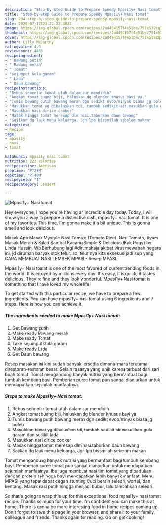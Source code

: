 ```yaml
---
description: "Step-by-Step Guide to Prepare Speedy Mpasi1y+ Nasi tomat"
title: "Step-by-Step Guide to Prepare Speedy Mpasi1y+ Nasi tomat"
slug: 204-step-by-step-guide-to-prepare-speedy-mpasi1y-nasi-tomat
date: 2020-07-17T23:22:22.303Z
image: https://img-global.cpcdn.com/recipes/2ad494157f4e51be/751x532cq70/mpasi1y-nasi-tomat-foto-resep-utama.jpg
thumbnail: https://img-global.cpcdn.com/recipes/2ad494157f4e51be/751x532cq70/mpasi1y-nasi-tomat-foto-resep-utama.jpg
cover: https://img-global.cpcdn.com/recipes/2ad494157f4e51be/751x532cq70/mpasi1y-nasi-tomat-foto-resep-utama.jpg
author: Lilly McCarthy
ratingvalue: 4.9
reviewcount: 4483
recipeingredient:
- " Bawang putih"
- " Bawang merah"
- " Tomat"
- "sejumput Gula garam"
- " Lada"
- " Daun bawang"
recipeinstructions:
- "Rebus sebentar tomat utuh dalam aur mendidih"
- "Angkat tomat buang biji, haluskan dg blender khusus bayi ya."
- "Tumis bawang putih bawang merah dgn sedikt evoo/minyak biasa jg boleh"
- "Masukkan tomat yg dihaluskan tdi, tambah sedikit air.masukkan gula garam dan sedikit lada"
- "Masukkan nasi dirice cooker"
- "Masak hingga tomat meresap dlm nasi.taburkan daun bawang"
- "Sajikan dg lauk menu keluarga. Jgn lpa bissmilah sebelom makan"
categories:
- Recipe
tags:
- mpasi1y
- nasi
- tomat

katakunci: mpasi1y nasi tomat 
nutrition: 223 calories
recipecuisine: American
preptime: "PT27M"
cooktime: "PT48M"
recipeyield: "1"
recipecategory: Dessert

---
```



![Mpasi1y+ Nasi tomat](https://img-global.cpcdn.com/recipes/2ad494157f4e51be/751x532cq70/mpasi1y-nasi-tomat-foto-resep-utama.jpg)

Hey everyone, I hope you're having an incredible day today. Today, I will show you a way to prepare a distinctive dish, mpasi1y+ nasi tomat. It is one of my favorites. This time, I'm gonna make it a bit unique. This is gonna smell and look delicious.

Masak Apa Masak Mystyle Nasi Tomato (Tomato Rice). Nasi Tomato, Ayam Masak Merah &amp; Salad Sambal Kacang Simple &amp; Delicious (Kak Pogy) by Linda Hussin. Wb Berhubung lagi #dirumahaja akibat virus mewabah negara ini, jd dirumah banyak stok telur. so, telur nya kita eksekusi jadi sup yang. CARA MEMBUAT NASI LEMBEK MPASI - Resep MPASI.

Mpasi1y+ Nasi tomat is one of the most favored of current trending foods in the world. It is enjoyed by millions every day. It's easy, it is quick, it tastes delicious. They're fine and they look wonderful. Mpasi1y+ Nasi tomat is something that I have loved my whole life.


To get started with this particular recipe, we have to prepare a few ingredients. You can have mpasi1y+ nasi tomat using 6 ingredients and 7 steps. Here is how you can achieve it.

<!--inarticleads1-->

##### The ingredients needed to make Mpasi1y+ Nasi tomat:

1. Get  Bawang putih
1. Make ready  Bawang merah
1. Make ready  Tomat
1. Take sejumput Gula garam
1. Make ready  Lada
1. Get  Daun bawang


Resep masakan ini kini sudah banyak tersedia dimana-mana terutama direstoran-restoran besar. Selain rasanya yang unik karena terbuat dari sari buah tomat. Tomat mengandung banyak nutrisi yang bermanfaat bagi tumbuh kembang bayi. Pemberian puree tomat pun sangat dianjurkan untuk mendapatkan sejumlah manfaatnya. 

<!--inarticleads2-->

##### Steps to make Mpasi1y+ Nasi tomat:

1. Rebus sebentar tomat utuh dalam aur mendidih
1. Angkat tomat buang biji, haluskan dg blender khusus bayi ya.
1. Tumis bawang putih bawang merah dgn sedikt evoo/minyak biasa jg boleh
1. Masukkan tomat yg dihaluskan tdi, tambah sedikit air.masukkan gula garam dan sedikit lada
1. Masukkan nasi dirice cooker
1. Masak hingga tomat meresap dlm nasi.taburkan daun bawang
1. Sajikan dg lauk menu keluarga. Jgn lpa bissmilah sebelom makan


Tomat mengandung banyak nutrisi yang bermanfaat bagi tumbuh kembang bayi. Pemberian puree tomat pun sangat dianjurkan untuk mendapatkan sejumlah manfaatnya. Ibu juga membuat nasi tim tomat yang dipadukan dengan protein sehingga bayi mendapatkan lebih banyak manfaat. Menu MPASI yang tepat dapat cegah stunting Cuci bersih seledri, wortel, dan kentang. Masak nasi putih hingga menjadi bubur, lalu tambahkan seledri. 

So that's going to wrap this up for this exceptional food mpasi1y+ nasi tomat recipe. Thanks so much for your time. I'm confident you can make this at home. There is gonna be more interesting food in home recipes coming up. Don't forget to save this page in your browser, and share it to your family, colleague and friends. Thanks again for reading. Go on get cooking!
